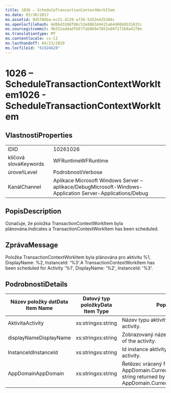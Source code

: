 ```yaml
---
title: 1026 – ScheduleTransactionContextWorkItem
ms.date: 03/30/2017
ms.assetid: 0d5f86ba-ec21-4129-a726-5432e425384c
ms.openlocfilehash: 6d0b43208f86c52e8863d4415a64466b0531832c
ms.sourcegitcommit: 9b552addadfb57fab0b9e7852ed4f1f1b8a42f8e
ms.translationtype: MT
ms.contentlocale: cs-CZ
ms.lasthandoff: 04/23/2019
ms.locfileid: "61924628"
---
```

# <a name="1026---scheduletransactioncontextworkitem"></a><span data-ttu-id="e79ee-102">1026 – ScheduleTransactionContextWorkItem</span><span class="sxs-lookup"><span data-stu-id="e79ee-102">1026 - ScheduleTransactionContextWorkItem</span></span>
## <a name="properties"></a><span data-ttu-id="e79ee-103">Vlastnosti</span><span class="sxs-lookup"><span data-stu-id="e79ee-103">Properties</span></span>  
  
|||  
|-|-|  
|<span data-ttu-id="e79ee-104">ID</span><span class="sxs-lookup"><span data-stu-id="e79ee-104">ID</span></span>|<span data-ttu-id="e79ee-105">1026</span><span class="sxs-lookup"><span data-stu-id="e79ee-105">1026</span></span>|  
|<span data-ttu-id="e79ee-106">klíčová slova</span><span class="sxs-lookup"><span data-stu-id="e79ee-106">Keywords</span></span>|<span data-ttu-id="e79ee-107">WFRuntime</span><span class="sxs-lookup"><span data-stu-id="e79ee-107">WFRuntime</span></span>|  
|<span data-ttu-id="e79ee-108">úroveň</span><span class="sxs-lookup"><span data-stu-id="e79ee-108">Level</span></span>|<span data-ttu-id="e79ee-109">Podrobnosti</span><span class="sxs-lookup"><span data-stu-id="e79ee-109">Verbose</span></span>|  
|<span data-ttu-id="e79ee-110">Kanál</span><span class="sxs-lookup"><span data-stu-id="e79ee-110">Channel</span></span>|<span data-ttu-id="e79ee-111">Aplikace Microsoft Windows Server – aplikace/Debug</span><span class="sxs-lookup"><span data-stu-id="e79ee-111">Microsoft-Windows-Application Server-Applications/Debug</span></span>|  
  
## <a name="description"></a><span data-ttu-id="e79ee-112">Popis</span><span class="sxs-lookup"><span data-stu-id="e79ee-112">Description</span></span>  
 <span data-ttu-id="e79ee-113">Označuje, že položka TransactionContextWorkItem byla plánována.</span><span class="sxs-lookup"><span data-stu-id="e79ee-113">Indicates a TransactionContextWorkItem has been scheduled.</span></span>  
  
## <a name="message"></a><span data-ttu-id="e79ee-114">Zpráva</span><span class="sxs-lookup"><span data-stu-id="e79ee-114">Message</span></span>  
 <span data-ttu-id="e79ee-115">Položka TransactionContextWorkItem byla plánována pro aktivitu %1, DisplayName: %2, InstanceId: '%3'.</span><span class="sxs-lookup"><span data-stu-id="e79ee-115">A TransactionContextWorkItem has been scheduled for Activity '%1', DisplayName: '%2', InstanceId: '%3'.</span></span>  
  
## <a name="details"></a><span data-ttu-id="e79ee-116">Podrobnosti</span><span class="sxs-lookup"><span data-stu-id="e79ee-116">Details</span></span>  
  
|<span data-ttu-id="e79ee-117">Název položky dat</span><span class="sxs-lookup"><span data-stu-id="e79ee-117">Data Item Name</span></span>|<span data-ttu-id="e79ee-118">Datový typ položky</span><span class="sxs-lookup"><span data-stu-id="e79ee-118">Data Item Type</span></span>|<span data-ttu-id="e79ee-119">Popis</span><span class="sxs-lookup"><span data-stu-id="e79ee-119">Description</span></span>|  
|--------------------|--------------------|-----------------|  
|<span data-ttu-id="e79ee-120">Aktivita</span><span class="sxs-lookup"><span data-stu-id="e79ee-120">Activity</span></span>|<span data-ttu-id="e79ee-121">xs:string</span><span class="sxs-lookup"><span data-stu-id="e79ee-121">xs:string</span></span>|<span data-ttu-id="e79ee-122">Název typu aktivity.</span><span class="sxs-lookup"><span data-stu-id="e79ee-122">The type name of the activity.</span></span>|  
|<span data-ttu-id="e79ee-123">displayName</span><span class="sxs-lookup"><span data-stu-id="e79ee-123">DisplayName</span></span>|<span data-ttu-id="e79ee-124">xs:string</span><span class="sxs-lookup"><span data-stu-id="e79ee-124">xs:string</span></span>|<span data-ttu-id="e79ee-125">Zobrazovaný název aktivity.</span><span class="sxs-lookup"><span data-stu-id="e79ee-125">The display name of the activity.</span></span>|  
|<span data-ttu-id="e79ee-126">InstanceId</span><span class="sxs-lookup"><span data-stu-id="e79ee-126">InstanceId</span></span>|<span data-ttu-id="e79ee-127">xs:string</span><span class="sxs-lookup"><span data-stu-id="e79ee-127">xs:string</span></span>|<span data-ttu-id="e79ee-128">Id instance aktivity.</span><span class="sxs-lookup"><span data-stu-id="e79ee-128">The instance id of the activity.</span></span>|  
|<span data-ttu-id="e79ee-129">AppDomain</span><span class="sxs-lookup"><span data-stu-id="e79ee-129">AppDomain</span></span>|<span data-ttu-id="e79ee-130">xs:string</span><span class="sxs-lookup"><span data-stu-id="e79ee-130">xs:string</span></span>|<span data-ttu-id="e79ee-131">Řetězec vrácený funkcí AppDomain.CurrentDomain.FriendlyName.</span><span class="sxs-lookup"><span data-stu-id="e79ee-131">The string returned by AppDomain.CurrentDomain.FriendlyName.</span></span>|

